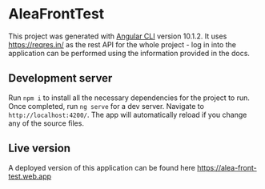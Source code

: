 # AleaFrontTest

This project was generated with [Angular CLI](https://github.com/angular/angular-cli) version 10.1.2.
It uses https://reqres.in/ as the rest API for the whole project - log in into the application can be performed using the information provided in the docs. 

## Development server

Run `npm i` to install all the necessary dependencies for the project to run. Once completed, run `ng serve` for a dev server. Navigate to `http://localhost:4200/`. The app will automatically reload if you change any of the source files.

## Live version

A deployed version of this application can be found here  https://alea-front-test.web.app
